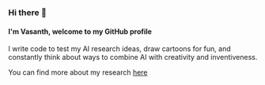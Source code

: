 ### Hi there :wave:

#### I'm Vasanth, welcome to my GitHub profile

I write code to test my AI research ideas, draw cartoons for fun, and constantly think about ways to combine AI with creativity and inventiveness.

You can find more about my research [here](https://vsarathy.com/)

<!--
**vasanthsarathy/vasanthsarathy** is a ✨ _special_ ✨ repository because its `README.md` (this file) appears on your GitHub profile.

Here are some ideas to get you started:

- 🔭 I’m currently working on building AI tools to promote prosociality in online social media forums 
- 🌱 I’m currently learning ...
- 👯 I’m looking to collaborate on ...
- 🤔 I’m looking for help with ...
- 💬 Ask me about ...
- 📫 How to reach me: ...
- 😄 Pronouns: ...
- ⚡ Fun fact: ...
-->
